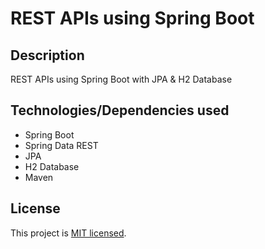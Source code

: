 # REST APIs using Spring Boot

## Description

REST APIs using Spring Boot with JPA & H2 Database

## Technologies/Dependencies used

- Spring Boot
- Spring Data REST
- JPA
- H2 Database
- Maven

## License

This project is [MIT licensed](LICENSE).
